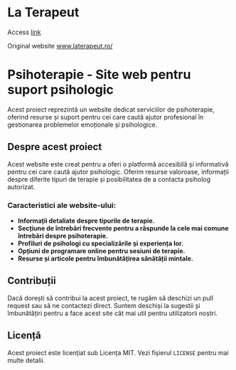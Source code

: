 # La Terapeut
Access <a href="https://alex16-csharp.github.io/laterapeut/">link</a> 

Original website www.laterapeut.ro/

# Psihoterapie - Site web pentru suport psihologic

Acest proiect reprezintă un website dedicat serviciilor de psihoterapie, oferind resurse și suport pentru cei care caută ajutor profesional în gestionarea problemelor emoționale și psihologice.


## Despre acest proiect

Acest website este creat pentru a oferi o platformă accesibilă și informativă pentru cei care caută ajutor psihologic. Oferim resurse valoroase, informații despre diferite tipuri de terapie și posibilitatea de a contacta psiholog autorizat.

### Caracteristici ale website-ului:

- **Informații detaliate despre tipurile de terapie.**
- **Secțiune de întrebări frecvente pentru a răspunde la cele mai comune întrebări despre psihoterapie.**
- **Profiluri de psihologi cu specializările și experiența lor.**
- **Opțiuni de programare online pentru sesiuni de terapie.**
- **Resurse și articole pentru îmbunătățirea sănătății mintale.**

## Contribuții

Dacă dorești să contribui la acest proiect, te rugăm să deschizi un pull request sau să ne contactezi direct. Suntem deschiși la sugestii și îmbunătățiri pentru a face acest site cât mai util pentru utilizatorii noștri.

## Licență

Acest proiect este licențiat sub Licența MIT. Vezi fișierul `LICENSE` pentru mai multe detalii.